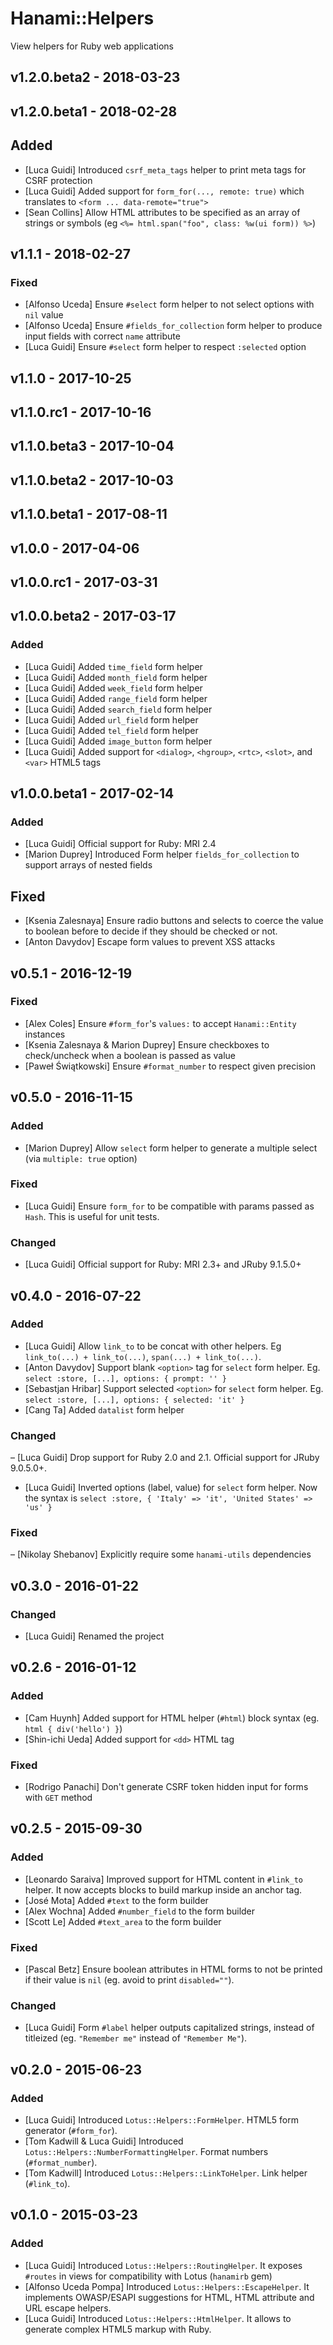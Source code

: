 # Hanami::Helpers
View helpers for Ruby web applications

## v1.2.0.beta2 - 2018-03-23

## v1.2.0.beta1 - 2018-02-28
## Added
- [Luca Guidi] Introduced `csrf_meta_tags` helper to print meta tags for CSRF protection
- [Luca Guidi] Added support for `form_for(..., remote: true)` which translates to `<form ... data-remote="true">`
- [Sean Collins] Allow HTML attributes to be specified as an array of strings or symbols (eg `<%= html.span("foo", class: %w(ui form)) %>`)

## v1.1.1 - 2018-02-27
### Fixed
- [Alfonso Uceda] Ensure `#select` form helper to not select options with `nil` value
- [Alfonso Uceda] Ensure `#fields_for_collection` form helper to produce input fields with correct `name` attribute
- [Luca Guidi] Ensure `#select` form helper to respect `:selected` option

## v1.1.0 - 2017-10-25

## v1.1.0.rc1 - 2017-10-16

## v1.1.0.beta3 - 2017-10-04

## v1.1.0.beta2 - 2017-10-03

## v1.1.0.beta1 - 2017-08-11

## v1.0.0 - 2017-04-06

## v1.0.0.rc1 - 2017-03-31

## v1.0.0.beta2 - 2017-03-17
### Added
- [Luca Guidi] Added `time_field` form helper
- [Luca Guidi] Added `month_field` form helper
- [Luca Guidi] Added `week_field` form helper
- [Luca Guidi] Added `range_field` form helper
- [Luca Guidi] Added `search_field` form helper
- [Luca Guidi] Added `url_field` form helper
- [Luca Guidi] Added `tel_field` form helper
- [Luca Guidi] Added `image_button` form helper
- [Luca Guidi] Added support for `<dialog>`, `<hgroup>`, `<rtc>`, `<slot>`, and `<var>` HTML5 tags

## v1.0.0.beta1 - 2017-02-14
### Added
- [Luca Guidi] Official support for Ruby: MRI 2.4
- [Marion Duprey] Introduced Form helper `fields_for_collection` to support arrays of nested fields

## Fixed
- [Ksenia Zalesnaya] Ensure radio buttons and selects to coerce the value to boolean before to decide if they should be checked or not.
- [Anton Davydov] Escape form values to prevent XSS attacks

## v0.5.1 - 2016-12-19
### Fixed
- [Alex Coles] Ensure `#form_for`'s `values:` to accept `Hanami::Entity` instances
- [Ksenia Zalesnaya & Marion Duprey] Ensure checkboxes to check/uncheck when a boolean is passed as value
- [Paweł Świątkowski] Ensure `#format_number` to respect given precision

## v0.5.0 - 2016-11-15
### Added
- [Marion Duprey] Allow `select` form helper to generate a multiple select (via `multiple: true` option)

### Fixed
- [Luca Guidi] Ensure `form_for` to be compatible with params passed as `Hash`. This is useful for unit tests.

### Changed
- [Luca Guidi] Official support for Ruby: MRI 2.3+ and JRuby 9.1.5.0+

## v0.4.0 - 2016-07-22
### Added
- [Luca Guidi] Allow `link_to` to be concat with other helpers. Eg `link_to(...) + link_to(...)`, `span(...) + link_to(...)`.
- [Anton Davydov] Support blank `<option>` tag for `select` form helper. Eg. `select :store, [...], options: { prompt: '' }`
- [Sebastjan Hribar] Support selected `<option>` for `select` form helper. Eg. `select :store, [...], options: { selected: 'it' }`
- [Cang Ta] Added `datalist` form helper

### Changed
– [Luca Guidi] Drop support for Ruby 2.0 and 2.1. Official support for JRuby 9.0.5.0+.
- [Luca Guidi] Inverted options (label, value) for `select` form helper. Now the syntax is `select :store, { 'Italy' => 'it', 'United States' => 'us' }`

### Fixed
– [Nikolay Shebanov] Explicitly require some `hanami-utils` dependencies

## v0.3.0 - 2016-01-22
### Changed
- [Luca Guidi] Renamed the project

## v0.2.6 - 2016-01-12
### Added
- [Cam Huynh] Added support for HTML helper (`#html`) block syntax (eg. `html { div('hello') }`)
- [Shin-ichi Ueda] Added support for `<dd>` HTML tag

### Fixed
- [Rodrigo Panachi] Don't generate CSRF token hidden input for forms with `GET` method

## v0.2.5 - 2015-09-30
### Added
- [Leonardo Saraiva] Improved support for HTML content in `#link_to` helper. It now accepts blocks to build markup inside an anchor tag.
- [José Mota] Added `#text` to the form builder
- [Alex Wochna] Added `#number_field` to the form builder
- [Scott Le] Added `#text_area` to the form builder

### Fixed
- [Pascal Betz] Ensure boolean attributes in HTML forms to not be printed if their value is `nil` (eg. avoid to print `disabled=""`).

### Changed
- [Luca Guidi] Form `#label` helper outputs capitalized strings, instead of titleized (eg. `"Remember me"` instead of `"Remember Me"`).

## v0.2.0 - 2015-06-23
### Added
- [Luca Guidi] Introduced `Lotus::Helpers::FormHelper`. HTML5 form generator (`#form_for`).
- [Tom Kadwill & Luca Guidi] Introduced `Lotus::Helpers::NumberFormattingHelper`. Format numbers (`#format_number`).
- [Tom Kadwill] Introduced `Lotus::Helpers::LinkToHelper`. Link helper (`#link_to`).

## v0.1.0 - 2015-03-23
### Added
- [Luca Guidi] Introduced `Lotus::Helpers::RoutingHelper`. It exposes `#routes` in views for compatibility with Lotus (`hanamirb` gem)
- [Alfonso Uceda Pompa] Introduced `Lotus::Helpers::EscapeHelper`. It implements OWASP/ESAPI suggestions for HTML, HTML attribute and URL escape helpers.
- [Luca Guidi] Introduced `Lotus::Helpers::HtmlHelper`. It allows to generate complex HTML5 markup with Ruby.
